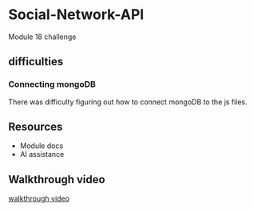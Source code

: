 # Social-Network-API
Module 18 challenge

## difficulties

### Connecting mongoDB
There was difficulty figuring out how to connect mongoDB to the js files.

## Resources 
* Module docs
* AI assistance

## Walkthrough video

[walkthrough video]()

